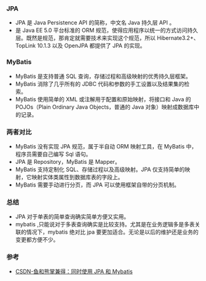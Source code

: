### JPA

- JPA 是 Java Persistence API 的简称，中文名 Java 持久层 API 。
- 是 Java EE 5.0 平台标准的 ORM 规范，使得应用程序以统一的方式访问持久层。既然是规范，那肯定就需要技术来实现这个规范，所以 Hibernate3.2+、TopLink 10.1.3 以及 OpenJPA 都提供了 JPA 的实现。

### MyBatis

- MyBatis 是支持普通 SQL 查询，存储过程和高级映射的优秀持久层框架。
- MyBatis 消除了几乎所有的 JDBC 代码和参数的手工设置以及结果集的检索。
- MyBatis 使用简单的 XML 或注解用于配置和原始映射，将接口和 Java 的 POJOs（Plain Ordinary Java Objects，普通的 Java 对象）映射成数据库中的记录。

### 两者对比

- MyBatis 没有实现 JPA 规范，属于半自动 ORM 映射工具，在 MyBatis 中，程序员需要自己编写 Sql 语句。
- JPA 是 Repository，MyBatis 是 Mapper。
- MyBatis 支持定制化 SQL、存储过程以及高级映射。JPA 仅支持简单的映射，它映射实体类属性到数据库表的字段上。
- MyBatis 需要手动进行分页，而 JPA 可以使用框架自带的分页机制。

### 总结

- JPA 对于单表的简单查询确实简单方便又实用。
- mybatis ,只能说对于多表查询确实是比较支持。尤其是在业务逻辑多是多表关联的情况下，mybatis 绝对比 jpa 要更加适合。无论是以后的维护还是业务的变更都方便不少。

### 参考

- [CSDN-鱼和熊掌兼得：同时使用 JPA 和 Mybatis](https://blog.csdn.net/weixin_49794051/article/details/111903009)
